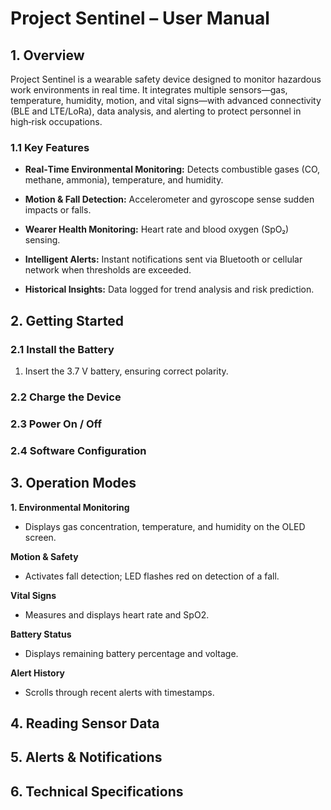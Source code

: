# **Project Sentinel – User Manual**

## **1. Overview**
Project Sentinel is a wearable safety device designed to monitor hazardous work environments in real time. It integrates multiple sensors—gas, temperature, humidity, motion, and vital signs—with advanced connectivity (BLE and LTE/LoRa), data analysis, and alerting to protect personnel in high‑risk occupations.
### **1.1 Key Features**
- **Real‑Time Environmental Monitoring:** Detects combustible gases (CO, methane, ammonia), temperature, and humidity.

- **Motion & Fall Detection:** Accelerometer and gyroscope sense sudden impacts or falls.

- **Wearer Health Monitoring:** Heart rate and blood oxygen (SpO₂) sensing.

- **Intelligent Alerts:** Instant notifications sent via Bluetooth or cellular network when thresholds are exceeded.

- **Historical Insights:** Data logged for trend analysis and risk prediction.



## **2. Getting Started**
### **2.1 Install the Battery**
1. Insert the 3.7 V battery, ensuring correct polarity.

### **2.2 Charge the Device**

### **2.3 Power On / Off**

### **2.4 Software Configuration**



## **3. Operation Modes**
**1. Environmental Monitoring**
- Displays gas concentration, temperature, and humidity on the OLED screen.

**Motion & Safety**
- Activates fall detection; LED flashes red on detection of a fall.

**Vital Signs**
- Measures and displays heart rate and SpO2.

**Battery Status**
- Displays remaining battery percentage and voltage.

**Alert History**
- Scrolls through recent alerts with timestamps.



## **4. Reading Sensor Data**



## **5. Alerts & Notifications**



## **6. Technical Specifications**
